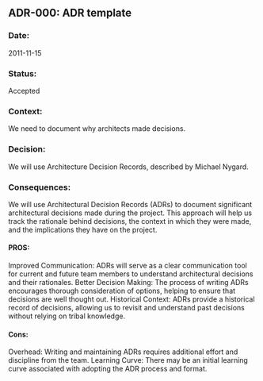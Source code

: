 ## ADR-000: ADR template

### Date:
2011-11-15

### Status:
Accepted

### Context:
We need to document why architects made decisions.

### Decision:
We will use Architecture Decision Records, described by Michael Nygard.

### Consequences:
We will use Architectural Decision Records (ADRs) to document significant architectural decisions made during the project. This approach will help us track the rationale behind decisions, the context in which they were made, and the implications they have on the project.

#### PROS:
Improved Communication: ADRs will serve as a clear communication tool for current and future team members to understand architectural decisions and their rationales.
Better Decision Making: The process of writing ADRs encourages thorough consideration of options, helping to ensure that decisions are well thought out.
Historical Context: ADRs provide a historical record of decisions, allowing us to revisit and understand past decisions without relying on tribal knowledge.

#### Cons:

Overhead: Writing and maintaining ADRs requires additional effort and discipline from the team.
Learning Curve: There may be an initial learning curve associated with adopting the ADR process and format.